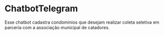 # ChatbotTelegram
Esse chatbot cadastra condominios que desejam realizar coleta seletiva em parceria com a associação municipal de catadores.
